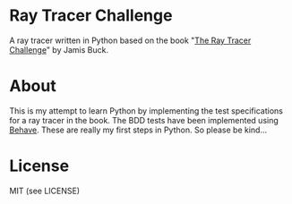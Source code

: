# Ray Tracer Challenge

A ray tracer written in Python based on the book "[The Ray Tracer Challenge](https://pragprog.com/titles/jbtracer/the-ray-tracer-challenge/)" by Jamis Buck.

# About

This is my attempt to learn Python by implementing the test specifications for a ray tracer in the book. The BDD tests have been implemented using [Behave](https://github.com/behave/behave). These are really my first steps in Python. So please be kind...

# License

MIT (see LICENSE)
